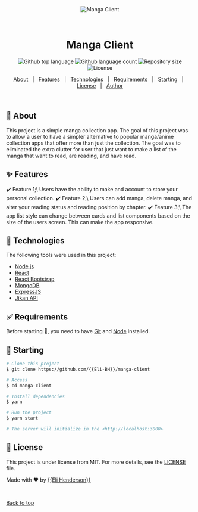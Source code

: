 <div align="center" id="top"> 
  <img src="./.github/app.gif" alt="Manga Client" />

&#xa0;

  <!-- <a href="https://mangaclient.netlify.app">Demo</a> -->
</div>

<h1 align="center">Manga Client</h1>

<p align="center">
  <img alt="Github top language" src="https://img.shields.io/github/languages/top/{{YOUR_GITHUB_USERNAME}}/manga-client?color=56BEB8">

  <img alt="Github language count" src="https://img.shields.io/github/languages/count/{{YOUR_GITHUB_USERNAME}}/manga-client?color=56BEB8">

  <img alt="Repository size" src="https://img.shields.io/github/repo-size/{{YOUR_GITHUB_USERNAME}}/manga-client?color=56BEB8">

  <img alt="License" src="https://img.shields.io/github/license/{{YOUR_GITHUB_USERNAME}}/manga-client?color=56BEB8">

  <!-- <img alt="Github issues" src="https://img.shields.io/github/issues/{{YOUR_GITHUB_USERNAME}}/manga-client?color=56BEB8" /> -->

  <!-- <img alt="Github forks" src="https://img.shields.io/github/forks/{{YOUR_GITHUB_USERNAME}}/manga-client?color=56BEB8" /> -->

  <!-- <img alt="Github stars" src="https://img.shields.io/github/stars/{{YOUR_GITHUB_USERNAME}}/manga-client?color=56BEB8" /> -->
</p>

<!-- Status -->

<!-- <h4 align="center">
	🚧  Manga Client 🚀 Under construction...  🚧
</h4>

<hr> -->

<p align="center">
  <a href="#dart-about">About</a> &#xa0; | &#xa0; 
  <a href="#sparkles-features">Features</a> &#xa0; | &#xa0;
  <a href="#rocket-technologies">Technologies</a> &#xa0; | &#xa0;
  <a href="#white_check_mark-requirements">Requirements</a> &#xa0; | &#xa0;
  <a href="#checkered_flag-starting">Starting</a> &#xa0; | &#xa0;
  <a href="#memo-license">License</a> &#xa0; | &#xa0;
  <a href="https://github.com/{{YOUR_GITHUB_USERNAME}}" target="_blank">Author</a>
</p>

<br>

## :dart: About

This project is a simple manga collection app.
The goal of this project was to allow a user to have a simpler alternative to popular
manga/anime collection apps that offer more than just the collection.
The goal was to eliminated the extra clutter for user that just want to make a list
of the manga that want to read, are reading, and have read.

## :sparkles: Features

:heavy_check_mark: Feature 1;\ Users have the ability to make and account to store your personal collection.
:heavy_check_mark: Feature 2;\ Users can add manga, delete manga, and alter your reading status and reading position by chapter.
:heavy_check_mark: Feature 3;\ The app list style can change between cards and list components based on the size of the users screen. This can make the app responsive.

## :rocket: Technologies

The following tools were used in this project:

- [Node.js](https://nodejs.org/en/)
- [React](https://pt-br.reactjs.org/)
- [React Bootstrap](https://react-bootstrap.github.io/)
- [MongoDB](https://mongodb.github.io/node-mongodb-native/)
- [ExpressJS](https://expressjs.com/)
- [Jikan API](https://jikan.docs.apiary.io/)

## :white_check_mark: Requirements

Before starting :checkered_flag:, you need to have [Git](https://git-scm.com) and [Node](https://nodejs.org/en/) installed.

## :checkered_flag: Starting

```bash
# Clone this project
$ git clone https://github.com/{{Eli-BH}}/manga-client

# Access
$ cd manga-client

# Install dependencies
$ yarn

# Run the project
$ yarn start

# The server will initialize in the <http://localhost:3000>
```

## :memo: License

This project is under license from MIT. For more details, see the [LICENSE](LICENSE.md) file.

Made with :heart: by <a href="https://github.com/{{Eli-BH}}" target="_blank">{{Eli Henderson}}</a>

&#xa0;

<a href="#top">Back to top</a>
